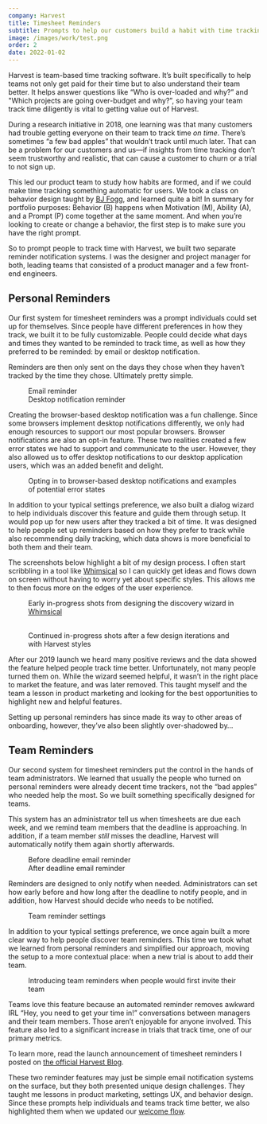 ```yaml
---
company: Harvest
title: Timesheet Reminders
subtitle: Prompts to help our customers build a habit with time tracking.
image: /images/work/test.png
order: 2
date: 2022-01-02
---
```


<div class="inner">

Harvest is team-based time tracking software. It’s built specifically to help teams not only get paid for their time but to also understand their team better. It helps answer questions like “Who is over-loaded and why?” and "Which projects are going over-budget and why?”, so having your team track time diligently is vital to getting value out of Harvest.

During a research initiative in 2018, one learning was that many customers had trouble getting everyone on their team to track time *on time*. There’s sometimes “a few bad apples” that wouldn’t track until much later. That can be a problem for our customers and us—if insights from time tracking don’t seem trustworthy and realistic, that can cause a customer to churn or a trial to not sign up.

This led our product team to study how habits are formed, and if we could make time tracking something automatic for users. We took a class on behavior design taught by [BJ Fogg](https://www.bjfogg.com), and learned quite a bit! In summary for portfolio purposes: Behavior (B) happens when Motivation (M), Ability (A), and a Prompt (P) come together at the same moment. And when you’re looking to create or change a behavior, the first step is to make sure you have the right prompt.

So to prompt people to track time with Harvest, we built two separate reminder notification systems. I was the designer and project manager for both, leading teams that consisted of a product manager and a few front-end engineers.

## Personal Reminders

Our first system for timesheet reminders was a prompt individuals could set up for themselves. Since people have different preferences in how they track, we built it to be fully customizable. People could decide what days and times they wanted to be reminded to track time, as well as how they preferred to be reminded: by email or desktop notification.

Reminders are then only sent on the days they chose when they haven’t tracked by the time they chose. Ultimately pretty simple.

</div>

<figure class="side-by-side">
  <div>
    <div class="bordered">
      <img src="/images/work/reminders-personal-email-notification.png" alt="" data-zoomable>
    </div>
    <figcaption>Email reminder</figcaption>
  </div>
  <div>
    <div class="bordered">
      <img src="/images/work/reminders-personal-desktop-notification.png" alt="" data-zoomable>
    </div>
    <figcaption>Desktop notification reminder</figcaption>
  </div>
</figure>

<div class="inner">

Creating the browser-based desktop notification was a fun challenge. Since some browsers implement desktop notifications differently, we only had enough resources to support our most popular browsers. Browser notifications are also an opt-in feature. These two realities created a few error states we had to support and communicate to the user. However, they also allowed us to offer desktop notifications to our desktop application users, which was an added benefit and delight.

</div>

<figure>
  <div class="side-by-side" style="grid-template-columns: 35rem 1fr">
    <div class="bordered">
      <img src="/images/work/reminders-personal-settings.png" alt="" class="shadowed" data-zoomable>
    </div>
    <div>
      <div class="bordered">
        <img src="/images/work/reminders-personal-settings-error1.png" alt="" data-zoomable>
      </div>
      <div class="bordered">
        <img src="/images/work/reminders-personal-settings-error2.png" alt="" data-zoomable>
      </div>
    </div>
  </div>
  <figcaption>Opting in to browser-based desktop notifications and examples of potential error states</figcaption>
</figure>

<div class="inner">

In addition to your typical settings preference, we also built a dialog wizard to help individuals discover this feature and guide them through setup. It would pop up for new users after they tracked a bit of time. It was designed to help people set up reminders based on how they prefer to track while also recommending daily tracking, which data shows is more beneficial to both them and their team.

The screenshots below highlight a bit of my design process. I often start scribbling in a tool like [Whimsical](https://whimsical.com) so I can quickly get ideas and flows down on screen without having to worry yet about specific styles. This allows me to then focus more on the edges of the user experience.

</div>

<figure>
  <div class="side-by-side" style="grid-template-columns: 10rem 1fr 1fr">
    <div class="bordered whimsical">
      <img src="/images/work/reminders-personal-whimsical3.png" alt="" data-zoomable>
    </div>
    <div class="bordered whimsical">
      <img src="/images/work/reminders-personal-whimsical1.png" alt="" data-zoomable>
    </div>
    <div class="bordered whimsical">
      <img src="/images/work/reminders-personal-whimsical2.png" alt="" data-zoomable>
    </div>
  </div>
  <figcaption>Early in-progress shots from designing the discovery wizard in <a href="https://whimsical.com">Whimsical</a></figcaption>
</figure>

<figure>
  <div class="side-by-side">
    <div class="bordered">
      <img src="/images/work/reminders-personal-discovery-prompt.png" alt="" class="shadowed" data-zoomable>
    </div>
    <img src="/images/work/reminders-personal-discovery-step1.png" alt="" data-zoomable>
    <img src="/images/work/reminders-personal-discovery-step2.png" alt="" data-zoomable>
    <img src="/images/work/reminders-personal-discovery-step3.png" alt="" data-zoomable>
  </div>
  <figcaption>Continued in-progress shots after a few design iterations and with Harvest styles</figcaption>
</figure>

<div class="inner">

After our 2019 launch we heard many positive reviews and the data showed the feature helped people track time better. Unfortunately, not many people turned them on. While the wizard seemed helpful, it wasn’t in the right place to market the feature, and was later removed. This taught myself and the team a lesson in product marketing and looking for the best opportunities to highlight new and helpful features.

Setting up personal reminders has since made its way to other areas of onboarding, however, they’ve also been slightly over-shadowed by…

## Team Reminders

Our second system for timesheet reminders put the control in the hands of team administrators. We learned that usually the people who turned on personal reminders were already decent time trackers, not the “bad apples” who needed help the most. So we built something specifically designed for teams.

This system has an administrator tell us when timesheets are due each week, and we remind team members that the deadline is approaching. In addition, if a team member *still* misses the deadline, Harvest will automatically notify them again shortly afterwards.

</div>

<figure class="side-by-side">
  <div>
    <div class="bordered">
      <img src="/images/work/reminders-team-before-email.png" alt="" data-zoomable>
    </div>
    <figcaption>Before deadline email reminder</figcaption>
  </div>
  <div>
    <div class="bordered">
      <img src="/images/work/reminders-team-after-email.png" alt="" data-zoomable>
    </div>
    <figcaption>After deadline email reminder</figcaption>
  </div>
</figure>

<div class="inner">

Reminders are designed to only notify when needed. Administrators can set how early before and how long after the deadline to notify people, and in addition, how Harvest should decide who needs to be notified.

<figure>
  <div class="bordered">
    <img src="/images/work/reminders-team-settings.png" alt="" data-zoomable>
  </div>
  <figcaption>Team reminder settings</figcaption>
</figure>

In addition to your typical settings preference, we once again built a more clear way to help people discover team reminders. This time we took what we learned from personal reminders and simplified our approach, moving the setup to a more contextual place: when a new trial is about to add their team.

</div>

<figure>
  <div class="bordered">
    <img src="/images/work/reminders-team-discovery-prompt.png" alt="" class="shadowed" data-zoomable>
  </div>
  <figcaption>Introducing team reminders when people would first invite their team</figcaption>
</figure>

<div class="inner">

Teams love this feature because an automated reminder removes awkward IRL “Hey, you need to get your time in!” conversations between managers and their team members. Those aren’t enjoyable for anyone involved. This feature also led to a significant increase in trials that track time, one of our primary metrics.

To learn more, read the launch announcement of timesheet reminders I posted on [the official Harvest Blog](https://www.getharvest.com/blog/2021/04/timesheet-reminders).

These two reminder features may just be simple email notification systems on the surface, but they both presented unique design challenges. They taught me lessons in product marketing, settings UX, and behavior design. Since these prompts help individuals and teams track time better, we also highlighted them when we updated our [welcome flow](/work/welcome-flow).

</div>
